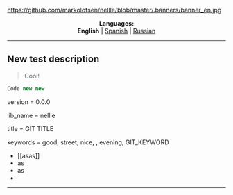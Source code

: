 https://github.com/markolofsen/nellle/blob/master/.banners/banner_en.jpg
<p align="center"><b>Languages:</b><br /><b>English</b> | <a href="https://github.com/markolofsen/nellle/blob/master/README_es.md">Spanish</a> | <a href="https://github.com/markolofsen/nellle/blob/master/README_ru.md">Russian</a></p>

---

## New test description

> Cool!

```javascript
Code new new
```

version = 0.0.0

lib_name = nellle

title = GIT TITLE

keywords = good, street, nice, , evening, GIT_KEYWORD

* [[asas]]
* as
* as
* 

---

